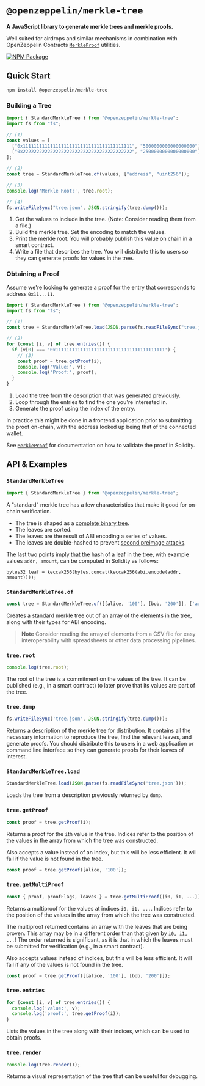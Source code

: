 # `@openzeppelin/merkle-tree`


**A JavaScript library to generate merkle trees and merkle proofs.**

Well suited for airdrops and similar mechanisms in combination with OpenZeppelin Contracts [`MerkleProof`] utilities.

[`MerkleProof`]: https://docs.openzeppelin.com/contracts/4.x/api/utils#MerkleProof

[![NPM Package](https://img.shields.io/npm/v/@openzeppelin/merkle-tree.svg)](https://www.npmjs.org/package/@openzeppelin/merkle-tree)


## Quick Start

```
npm install @openzeppelin/merkle-tree
```

### Building a Tree

```js
import { StandardMerkleTree } from "@openzeppelin/merkle-tree";
import fs from "fs";

// (1)
const values = [
  ["0x1111111111111111111111111111111111111111", "5000000000000000000"],
  ["0x2222222222222222222222222222222222222222", "2500000000000000000"]
];

// (2)
const tree = StandardMerkleTree.of(values, ["address", "uint256"]);

// (3)
console.log('Merkle Root:', tree.root);

// (4)
fs.writeFileSync("tree.json", JSON.stringify(tree.dump()));
```

1. Get the values to include in the tree. (Note: Consider reading them from a file.)
2. Build the merkle tree. Set the encoding to match the values.
3. Print the merkle root. You will probably publish this value on chain in a smart contract.
4. Write a file that describes the tree. You will distribute this to users so they can generate proofs for values in the tree.

### Obtaining a Proof

Assume we're looking to generate a proof for the entry that corresponds to address `0x11...11`.

```js
import { StandardMerkleTree } from "@openzeppelin/merkle-tree";
import fs from "fs";

// (1)
const tree = StandardMerkleTree.load(JSON.parse(fs.readFileSync("tree.json")));

// (2)
for (const [i, v] of tree.entries()) {
  if (v[0] === '0x1111111111111111111111111111111111111111') {
    // (3)
    const proof = tree.getProof(i);
    console.log('Value:', v);
    console.log('Proof:', proof);
  }
}
```

1. Load the tree from the description that was generated previously.
2. Loop through the entries to find the one you're interested in.
3. Generate the proof using the index of the entry.

In practice this might be done in a frontend application prior to submitting the proof on-chain, with the address looked up being that of the connected wallet.

See [`MerkleProof`] for documentation on how to validate the proof in Solidity.

## API & Examples

### `StandardMerkleTree`

```ts
import { StandardMerkleTree } from "@openzeppelin/merkle-tree";
```

A "standard" merkle tree has a few characteristics that make it good for on-chain verification.

- The tree is shaped as a [complete binary tree](https://xlinux.nist.gov/dads/HTML/completeBinaryTree.html).
- The leaves are sorted.
- The leaves are the result of ABI encoding a series of values.
- The leaves are double-hashed to prevent [second preimage attacks].

[second preimage attacks]: https://flawed.net.nz/2018/02/21/attacking-merkle-trees-with-a-second-preimage-attack/

The last two points imply that the hash of a leaf in the tree, with example values `addr, amount`, can be computed in Solidity as follows:

```solidity
bytes32 leaf = keccak256(bytes.concat(keccak256(abi.encode(addr, amount))));
```

### `StandardMerkleTree.of`

```ts
const tree = StandardMerkleTree.of([[alice, '100'], [bob, '200']], ['address', 'uint']);
```

Creates a standard merkle tree out of an array of the elements in the tree, along with their types for ABI encoding.

> **Note**
> Consider reading the array of elements from a CSV file for easy interoperability with spreadsheets or other data processing pipelines.

### `tree.root`

```ts
console.log(tree.root);
```

The root of the tree is a commitment on the values of the tree. It can be published (e.g., in a smart contract) to later prove that its values are part of the tree.

### `tree.dump`

```ts
fs.writeFileSync('tree.json', JSON.stringify(tree.dump()));
```

Returns a description of the merkle tree for distribution. It contains all the necessary information to reproduce the tree, find the relevant leaves, and generate proofs. You should distribute this to users in a web application or command line interface so they can generate proofs for their leaves of interest.

### `StandardMerkleTree.load`

```ts
StandardMerkleTree.load(JSON.parse(fs.readFileSync('tree.json')));
```

Loads the tree from a description previously returned by `dump`.

### `tree.getProof`

```ts
const proof = tree.getProof(i);
```

Returns a proof for the `i`th value in the tree. Indices refer to the position of the values in the array from which the tree was constructed.

Also accepts a value instead of an index, but this will be less efficient. It will fail if the value is not found in the tree.

```ts
const proof = tree.getProof([alice, '100']);
```

### `tree.getMultiProof`

```ts
const { proof, proofFlags, leaves } = tree.getMultiProof([i0, i1, ...]);
```

Returns a multiproof for the values at indices `i0, i1, ...`. Indices refer to the position of the values in the array from which the tree was constructed.

The multiproof returned contains an array with the leaves that are being proven. This array may be in a different order than that given by `i0, i1, ...`! The order returned is significant, as it is that in which the leaves must be submitted for verification (e.g., in a smart contract).

Also accepts values instead of indices, but this will be less efficient. It will fail if any of the values is not found in the tree.

```ts
const proof = tree.getProof([[alice, '100'], [bob, '200']]);
```

### `tree.entries`

```ts
for (const [i, v] of tree.entries()) {
  console.log('value:', v);
  console.log('proof:', tree.getProof(i));
}
```

Lists the values in the tree along with their indices, which can be used to obtain proofs.

### `tree.render`

```ts
console.log(tree.render());
```

Returns a visual representation of the tree that can be useful for debugging.
